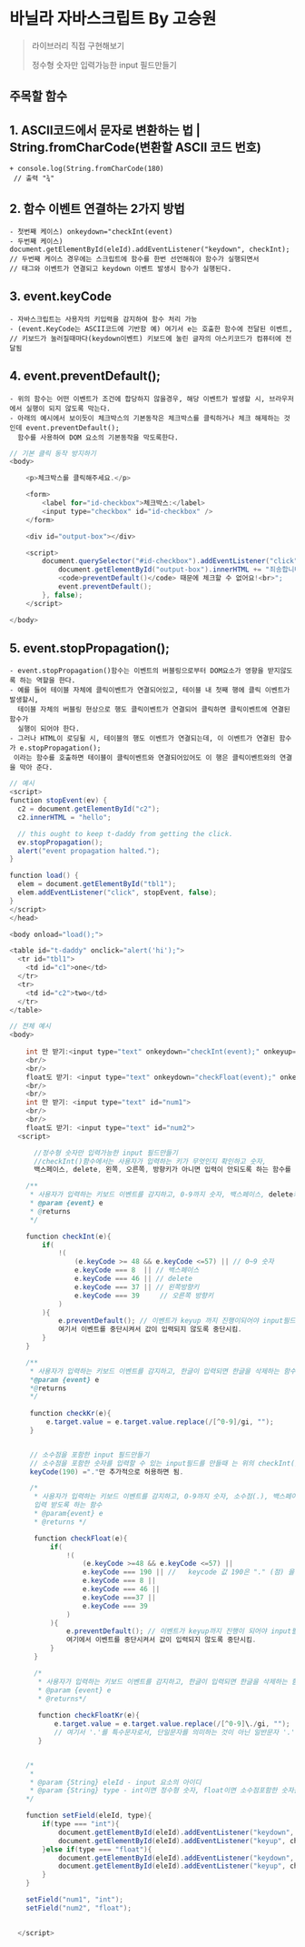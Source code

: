 
# 바닐라 자바스크립트 By 고승원

> 라이브러리 직접 구현해보기 
> 
> 정수형 숫자만 입력가능한 input 필드만들기


  ## 주목할 함수

##  1. ASCII코드에서 문자로 변환하는 법 | String.fromCharCode(변환할 ASCII 코드 번호)
    + console.log(String.fromCharCode(180)
     // 출력 "¾"
    
    
##  2. 함수 이벤트 연결하는 2가지 방법
    - 첫번째 케이스) onkeydown="checkInt(event) 
    - 두번째 케이스) document.getElementById(eleId).addEventListener("keydown", checkInt); 
    // 두번째 케이스 경우에는 스크립트에 함수를 한번 선언해줘야 함수가 실행되면서 
    // 태그와 이벤트가 연결되고 keydown 이벤트 발생시 함수가 실행된다.
    
    
##  3. event.keyCode
    - 자바스크립트는 사용자의 키입력을 감지하여 함수 처리 가능
    - (event.KeyCode는 ASCII코드에 기반함 예) 여기서 e는 호출한 함수에 전달된 이벤트, 
    // 키보드가 눌러질때마다(keydown이벤트) 키보드에 눌린 글자의 아스키코드가 컴퓨터에 전달됨
 
##  4. event.preventDefault();
    - 위의 함수는 어떤 이벤트가 조건에 합당하지 않을경우, 해당 이벤트가 발생할 시, 브라우저에서 실행이 되지 않도록 막는다.
    - 아래의 예시에서 보이듯이 체크박스의 기본동작은 체크박스를 클릭하거나 체크 해제하는 것인데 event.preventDefault();
      함수를 사용하여 DOM 요소의 기본동작을 막도록한다.
~~~Java Script
// 기본 클릭 동작 방지하기
<body>

    <p>체크박스를 클릭해주세요.</p>

    <form>
        <label for="id-checkbox">체크박스:</label>
        <input type="checkbox" id="id-checkbox" />
    </form>

    <div id="output-box"></div>

    <script>
        document.querySelector("#id-checkbox").addEventListener("click", function (event) {
            document.getElementById("output-box").innerHTML += "죄송합니다! 
            <code>preventDefault()</code> 때문에 체크할 수 없어요!<br>";
            event.preventDefault();
        }, false);
    </script>

</body>
~~~
    
    
##  5. event.stopPropagation();
    - event.stopPropagation()함수는 이벤트의 버블링으로부터 DOM요소가 영향을 받지않도록 하는 역할을 한다.
    - 예를 들어 테이블 자체에 클릭이벤트가 연결되어있고, 테이블 내 첫째 행에 클릭 이벤트가 발생할시, 
      테이블 자체의 버블링 현상으로 행도 클릭이벤트가 연결되어 클릭하면 클릭이벤트에 연결된 함수가 
      실행이 되어야 한다.
    - 그러나 HTML이 로딩될 시, 테이블의 행도 이벤트가 연결되는데, 이 이벤트가 연결된 함수가 e.stopPropagation();
     이라는 함수를 호출하면 테이블이 클릭이벤트와 연결되어있어도 이 행은 클릭이벤트와의 연결을 막아 준다. 
~~~Java Script
// 예시
<script>
function stopEvent(ev) {
  c2 = document.getElementById("c2");
  c2.innerHTML = "hello";

  // this ought to keep t-daddy from getting the click.
  ev.stopPropagation();
  alert("event propagation halted.");
}

function load() {
  elem = document.getElementById("tbl1");
  elem.addEventListener("click", stopEvent, false);
}
</script>
</head>

<body onload="load();">

<table id="t-daddy" onclick="alert('hi');">
  <tr id="tbl1">
    <td id="c1">one</td>
  </tr>
  <tr>
    <td id="c2">two</td>
  </tr>
</table>
~~~



~~~Java Script
// 전체 예시
<body>
  
    int 만 받기:<input type="text" onkeydown="checkInt(event);" onkeyup="checkKr(event);" />
    <br/>
    <br/>
    float도 받기: <input type="text" onkeydown="checkFloat(event);" onkeyup="checkFloatKr(event)"; />
    <br/>
    <br/>
    int 만 받기: <input type="text" id="num1">
    <br/>
    <br/>
    float도 받기: <input type="text" id="num2">
  <script>

      //정수형 숫자만 입력가능한 input 필드만들기
      //checkInt()함수에서는 사용자가 입력하는 키가 무엇인지 확인하고 숫자, 
      백스페이스, delete, 왼쪽, 오른쪽, 방향키가 아니면 입력이 안되도록 하는 함수를 구현한다.

    /**
     * 사용자가 입력하는 키보드 이벤트를 감지하고, 0-9까지 숫자, 백스페이스, delete키, 좌우 방향키만 입력받도록 하는 함수
     * @param {event} e
     * @returns
     */

    function checkInt(e){
        if(
            !(
                (e.keyCode >= 48 && e.keyCode <=57) || // 0~9 숫자
                e.keyCode === 8  || // 백스페이스
                e.keyCode === 46 || // delete
                e.keyCode === 37 || // 왼쪽방향키
                e.keyCode === 39     // 오른쪽 방향키         
            )
        ){
            e.preventDefault(); // 이벤트가 keyup 까지 진행이되어야 input필드에 값이 입력이 되는데, 
            여기서 이벤트를 중단시켜서 값이 입력되지 않도록 중단시킴.
        }
    }

    /**
     * 사용자가 입력하는 키보드 이벤트를 감지하고, 한글이 입력되면 한글을 삭제하는 함수
     *@param {event} e
     *@returns
     */
    
     function checkKr(e){
         e.target.value = e.target.value.replace(/[^0-9]/gi, "");
     }


     // 소수점을 포함한 input 필드만들기
     // 소수점을 포함한 숫자를 입력할 수 있는 input필드를 만들때 는 위의 checkInt()함수에 소수점에 해당하는 
     keyCode(190) ="."만 추가적으로 허용하면 됨.

     /*
      * 사용자가 입력하는 키보드 이벤트를 감지하고, 0-9까지 숫자, 소수점(.), 백스페이스, delete키,좌우방향키만 
      입력 받도록 하는 함수
      * @param{event} e
      * @returns */

      function checkFloat(e){
          if(
              !(
                  (e.keyCode >=48 && e.keyCode <=57) ||
                  e.keyCode === 190 || //   keycode 값 190은 "." (점) 을 의미
                  e.keyCode === 8 ||
                  e.keyCode === 46 ||
                  e.keyCode ===37 ||
                  e.keyCode === 39
              )
          ){
              e.preventDefault(); // 이벤트가 keyup까지 진행이 되어야 input필드에 값이 입력이되는데, 
              여기에서 이벤트를 중단시켜서 값이 입력되지 않도록 중단시킴.
          }
      }

      /*
       * 사용자가 입력하는 키보드 이벤트를 감지하고, 한글이 입력되면 한글을 삭제하는 함수
       * @param {event} e
       * @returns*/
      
       function checkFloatKr(e){
           e.target.value = e.target.value.replace(/[^0-9]\./gi, "");  
           // 여기서 '.'를 특수문자로서, 단일문자를 의미하는 것이 아닌 일반문자 '.'(점)으로 의미하기위해 앞에 백슬래시(/)를 붙여줌 
       }


    /*
     * 
     * @param {String} eleId - input 요소의 아이디
     * @param {String} type - int이면 정수형 숫자, float이면 소수점포함한 숫자를 입력할 수 있는 필드
    */

    function setField(eleId, type){
        if(type === "int"){
            document.getElementById(eleId).addEventListener("keydown", checkInt);
            document.getElementById(eleId).addEventListener("keyup", checkKr);
        }else if(type === "float"){
            document.getElementById(eleId).addEventListener("keydown", checkFloat);
            document.getElementById(eleId).addEventListener("keyup", checkFloatKr);
        }
    }

    setField("num1", "int");
    setField("num2", "float");

     
  </script>
